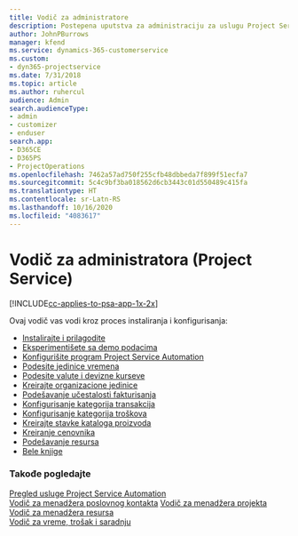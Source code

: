 ```yaml
---
title: Vodič za administratore
description: Postepena uputstva za administraciju za uslugu Project Service
author: JohnPBurrows
manager: kfend
ms.service: dynamics-365-customerservice
ms.custom:
- dyn365-projectservice
ms.date: 7/31/2018
ms.topic: article
ms.author: ruhercul
audience: Admin
search.audienceType:
- admin
- customizer
- enduser
search.app:
- D365CE
- D365PS
- ProjectOperations
ms.openlocfilehash: 7462a57ad750f255cfb48dbbeda7f899f51ecfa7
ms.sourcegitcommit: 5c4c9bf3ba018562d6cb3443c01d550489c415fa
ms.translationtype: HT
ms.contentlocale: sr-Latn-RS
ms.lasthandoff: 10/16/2020
ms.locfileid: "4083617"
---
```

# <a name="administrator-guide-project-service"></a>Vodič za administratora (Project Service)

[!INCLUDE[cc-applies-to-psa-app-1x-2x](../includes/cc-applies-to-psa-app-1x-2x.md)]

Ovaj vodič vas vodi kroz proces instaliranja i konfigurisanja:  
  
- [Instalirajte i prilagodite](install-customize.md)
- [Eksperimentišete sa demo podacima](use-demo-data.md)
- [Konfigurišite program Project Service Automation](configure.md)
- [Podesite jedinice vremena](set-up-time-units.md)
- [Podesite valute i devizne kurseve](set-up-currencies-exchange-rates.md)
- [Kreirajte organizacione jedinice](create-organizational-units.md)
- [Podešavanje učestalosti fakturisanja](set-up-invoice-frequencies.md)
- [Konfigurisanje kategorija transakcija](configure-transaction-categories.md)
- [Konfigurisanje kategorija troškova](configure-expense-categories.md)
- [Kreirajte stavke kataloga proizvoda](create-product-catalog-items.md)
- [Kreiranje cenovnika](create-price-list.md)
- [Podešavanje resursa](set-up-resources.md)
- [Bele knjige](white-papers.md)
  
### <a name="see-also"></a>Takođe pogledajte  
 [Pregled usluge Project Service Automation](../psa/overview.md)    
 [Vodič za menadžera poslovnog kontakta](../psa/account-manager-guide.md) [Vodič za menadžera projekta](../psa/project-manager-guide.md)   
 [Vodič za menadžera resursa](../psa/resource-manager-guide.md)   
 [Vodič za vreme, trošak i saradnju](../psa/time-expense-collaboration-guide.md)
